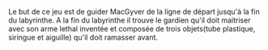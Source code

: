 Le but de ce jeu est de guider MacGyver de la ligne de départ jusqu'à la fin du labyrinthe. A la fin du labyrinthe il trouve le gardien qu'il doit maitriser avec son arme lethal inventée et composée de trois objets(tube plastique, siringue et aiguille) qu'il doit ramasser avant.
